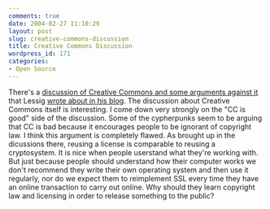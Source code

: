 ```yaml
---
comments: true
date: 2004-02-27 11:10:29
layout: post
slug: creative-commons-discussion
title: Creative Commons Discussion
wordpress_id: 171
categories:
- Open Source
---
```


There's a [discussion of Creative Commons and some arguments against it](http://www.livejournal.com/users/zestyping/36000.html) that Lessig [wrote about in his blog](http://www.lessig.org/blog/archives/001747.shtml). The discussion about Creative Commons itself is interesting. I come down very strongly on the "CC is good" side of the discussion. Some of the cypherpunks seem to be arguing that CC is bad because it encourages people to be ignorant of copyright law. I think this argument is completely flawed. As brought up in the dicussions there, reusing a license is comparable to reusing a cryptosystem. It is nice when people userstand what they're working with. But just because people should understand how their computer works we don't recommend they write their own operating system and then use it regularly, nor do we expect them to reimplement SSL every time they have an online transaction to carry out online. Why should they learn copyright law and licensing in order to release something to the public?

